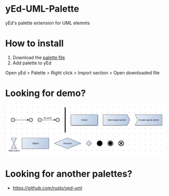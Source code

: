 # yEd-UML-Palette
yEd's palette extension for UML elemnts

# How to install

1. Download the [palette file](./UML%20diagrams.graphml)
2. Add palette to yEd

Open yEd > Palette > Right click > Import section > Open downloaded file

# Looking for demo?
![Demo](./UML%20diagrams.svg)

# Looking for another palettes?
* https://github.com/ruslo/yed-uml
